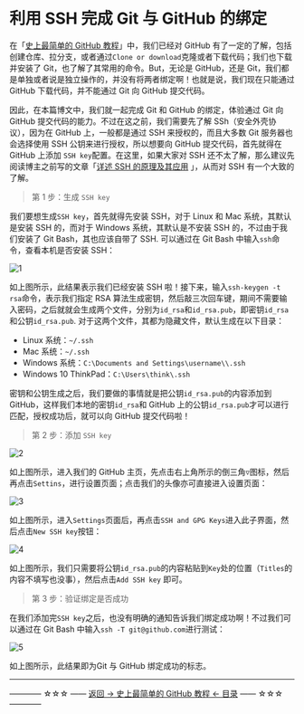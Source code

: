 # 利用 SSH 完成 Git 与 GitHub 的绑定

在「[史上最简单的 GitHub 教程](https://github.com/guobinhit/cg-blog/blob/master/articles/github/GITHUB_README.md)」中，我们已经对 GitHub 有了一定的了解，包括创建仓库、拉分支，或者通过`Clone or download`克隆或者下载代码；我们也下载并安装了 Git，也了解了其常用的命令。But，无论是 GitHub，还是 Git，我们都是单独或者说是独立操作的，并没有将两者绑定啊！也就是说，我们现在只能通过 GitHub 下载代码，并不能通过 Git 向 GitHub 提交代码。

因此，在本篇博文中，我们就一起完成 Git 和 GitHub 的绑定，体验通过 Git 向 GitHub 提交代码的能力。不过在这之前，我们需要先了解 SSh（安全外壳协议），因为在 GitHub 上，一般都是通过 SSH 来授权的，而且大多数 Git 服务器也会选择使用 SSH 公钥来进行授权，所以想要向 GitHub 提交代码，首先就得在 GitHub 上添加 `SSH key`配置。在这里，如果大家对 SSH 还不太了解，那么建议先阅读博主之前写的文章「[详述 SSH 的原理及其应用](https://github.com/guobinhit/cg-blog/blob/master/articles/others/detail-ssh.md) 」，从而对 SSH 有一个大致的了解。

> 第 1 步：生成 `SSH key`

我们要想生成`SSH key`，首先就得先安装 SSH，对于 Linux 和 Mac 系统，其默认是安装 SSH 的，而对于 Windows 系统，其默认是不安装 SSH 的，不过由于我们安装了 Git Bash，其也应该自带了 SSH.  可以通过在 Git Bash 中输入`ssh`命令，查看本机是否安装 SSH：

![1](http://img.blog.csdn.net/20170404131908500)

如上图所示，此结果表示我们已经安装 SSH 啦！接下来，输入`ssh-keygen -t rsa`命令，表示我们指定 RSA 算法生成密钥，然后敲三次回车键，期间不需要输入密码，之后就就会生成两个文件，分别为`id_rsa`和`id_rsa.pub`，即密钥`id_rsa`和公钥`id_rsa.pub`. 对于这两个文件，其都为隐藏文件，默认生成在以下目录：

 - Linux 系统：`~/.ssh`
 - Mac 系统：`~/.ssh`
 - Windows 系统：`C:\Documents and Settings\username\\.ssh`
 - Windows 10 ThinkPad：`C:\Users\think\.ssh`

密钥和公钥生成之后，我们要做的事情就是把公钥`id_rsa.pub`的内容添加到 GitHub，这样我们本地的密钥`id_rsa`和 GitHub 上的公钥`id_rsa.pub`才可以进行匹配，授权成功后，就可以向 GitHub 提交代码啦！

> 第 2 步：添加 `SSH key`

![2](http://img.blog.csdn.net/20170404134608330)

如上图所示，进入我们的 GitHub 主页，先点击右上角所示的倒三角`▽`图标，然后再点击`Settins`，进行设置页面；点击我们的头像亦可直接进入设置页面：

![3](http://img.blog.csdn.net/20170404135026832)

如上图所示，进入`Settings`页面后，再点击`SSH and GPG Keys`进入此子界面，然后点击`New SSH key`按钮：

![4](http://img.blog.csdn.net/20170404135835070)

如上图所示，我们只需要将公钥`id_rsa.pub`的内容粘贴到`Key`处的位置（`Titles`的内容不填写也没事），然后点击`Add SSH key` 即可。

> 第 3 步：验证绑定是否成功

在我们添加完`SSH key`之后，也没有明确的通知告诉我们绑定成功啊！不过我们可以通过在 Git Bash 中输入`ssh -T git@github.com`进行测试：

![5](http://img.blog.csdn.net/20170404141307339)

如上图所示，此结果即为Git 与 GitHub 绑定成功的标志。


----------
———— ☆☆☆ —— [返回 -> 史上最简单的 GitHub 教程 <- 目录](https://github.com/guobinhit/cg-blog/blob/master/articles/github/README.md) —— ☆☆☆ ————




